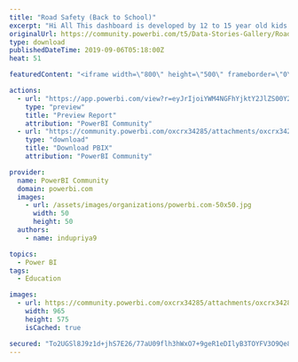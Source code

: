 ```yaml
---
title: "Road Safety (Back to School)"
excerpt: "Hi All This dashboard is developed by 12 to 15 year old kids whose names are as below: Avantika Nannegari (15 years) Aryamaan Nannegari (12 years)"
originalUrl: https://community.powerbi.com/t5/Data-Stories-Gallery/Road-Safety-Back-to-School/m-p/785683
type: download
publishedDateTime: 2019-09-06T05:18:00Z
heat: 51

featuredContent: "<iframe width=\"800\" height=\"500\" frameborder=\"0\" src=\"https://app.powerbi.com/view?r=eyJrIjoiYWM4NGFhYjktY2JlZS00Y2FjLWI5ZjUtZTM4MzY4NzgyNTgxIiwidCI6IjY2NzI4MWJkLTM3MTYtNGNiNS05Yzg2LTYzMjZkOWEzODVlNCJ9\"></iframe>"

actions:
  - url: "https://app.powerbi.com/view?r=eyJrIjoiYWM4NGFhYjktY2JlZS00Y2FjLWI5ZjUtZTM4MzY4NzgyNTgxIiwidCI6IjY2NzI4MWJkLTM3MTYtNGNiNS05Yzg2LTYzMjZkOWEzODVlNCJ9"
    type: "preview"
    title: "Preview Report"
    attribution: "PowerBI Community"
  - url: "https://community.powerbi.com/oxcrx34285/attachments/oxcrx34285/DataStoriesGallery/2933/2/Road%20safety.pbix"
    type: "download"
    title: "Download PBIX"
    attribution: "PowerBI Community"

provider:
  name: PowerBI Community
  domain: powerbi.com
  images:
    - url: /assets/images/organizations/powerbi.com-50x50.jpg
      width: 50
      height: 50
  authors:
    - name: indupriya9

topics:
  - Power BI
tags:
  - Education

images:
  - url: https://community.powerbi.com/oxcrx34285/attachments/oxcrx34285/DataStoriesGallery/2933/1/Road%20Safety.PNG
    width: 965
    height: 575
    isCached: true

secured: "To2UGSl8J9z1d+jhS7E26/77aU09flh3hWxO7+9geR1eDIlyB3TOYFV3O9Qe8SMGm+3lBbd8W09adVXZZ4qObxj3Yxu1MVp/GhR9eafHobhAgFeQMfoACL1eOUmAF/u4tyy5YkSl7+/LsX6Tq4KyMPKSK/IkzCA1BxJFtkCRKAJ6milrJn7RSI+aMsRdzsUroiDPpGASmhBdW1oYRxiZoWOtJj6IpiDbSErZYOU6EGGWW3lJBRA+pFEUBft0T5R3hBvIB1yRfRVmdvyG2rLtvhSjpHcQheCt2CkrM4JH+mwotlefVoSFyMuYfdBHdzqJujJK6jbLvfitmxnzNo8C5jiyhGfcW8U5o4TuUxrqjnpcQ1kpszxTY449o2yfy4akm1WN2pEwfLgUJglst6PWwA==;GhL/PakaytwB5/jceMug3g=="
---
```


